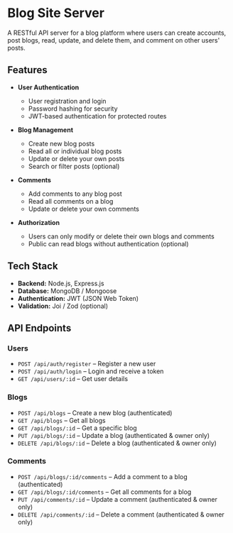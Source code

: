 # Blog Site Server

A RESTful API server for a blog platform where users can create accounts, post blogs, read, update, and delete them, and comment on other users' posts.

## Features

- **User Authentication**
  - User registration and login
  - Password hashing for security
  - JWT-based authentication for protected routes

- **Blog Management**
  - Create new blog posts
  - Read all or individual blog posts
  - Update or delete your own posts
  - Search or filter posts (optional)

- **Comments**
  - Add comments to any blog post
  - Read all comments on a blog
  - Update or delete your own comments

- **Authorization**
  - Users can only modify or delete their own blogs and comments
  - Public can read blogs without authentication (optional)

## Tech Stack

- **Backend:** Node.js, Express.js  
- **Database:** MongoDB / Mongoose  
- **Authentication:** JWT (JSON Web Token)  
- **Validation:** Joi / Zod (optional)  

## API Endpoints

### Users
- `POST /api/auth/register` – Register a new user  
- `POST /api/auth/login` – Login and receive a token  
- `GET /api/users/:id` – Get user details  

### Blogs
- `POST /api/blogs` – Create a new blog (authenticated)  
- `GET /api/blogs` – Get all blogs  
- `GET /api/blogs/:id` – Get a specific blog  
- `PUT /api/blogs/:id` – Update a blog (authenticated & owner only)  
- `DELETE /api/blogs/:id` – Delete a blog (authenticated & owner only)  

### Comments
- `POST /api/blogs/:id/comments` – Add a comment to a blog (authenticated)  
- `GET /api/blogs/:id/comments` – Get all comments for a blog  
- `PUT /api/comments/:id` – Update a comment (authenticated & owner only)  
- `DELETE /api/comments/:id` – Delete a comment (authenticated & owner only)  

